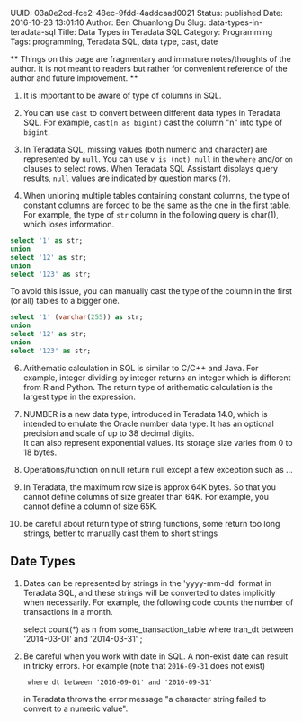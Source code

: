 UUID: 03a0e2cd-fce2-48ec-9fdd-4addcaad0021
Status: published
Date: 2016-10-23 13:01:10
Author: Ben Chuanlong Du
Slug: data-types-in-teradata-sql
Title: Data Types in Teradata SQL
Category: Programming
Tags: programming, Teradata SQL, data type, cast, date

**
Things on this page are
fragmentary and immature notes/thoughts of the author.
It is not meant to readers
but rather for convenient reference of the author and future improvement.
**


1. It is important to be aware of type of columns in SQL.

2. You can use `cast` to convert between different data types in Teradata SQL.
For example, `cast(n as bigint)` cast the column "n" into type of `bigint`.

3. In Teradata SQL, 
missing values (both numeric and character) are represented by `null`. 
You can use `v is (not) null` in the `where` and/or `on` clauses to select rows.
When Teradata SQL Assistant displays query results, 
`null` values are indicated by question marks (`?`).

5. When unioning multiple tables containing constant columns,
the type of constant columns are forced to be the same as the one in the first table.
For example, 
the type of `str` column in the following query is char(1),
which loses information.
```SQL
select '1' as str;
union
select '12' as str;
union 
select '123' as str;
```
To avoid this issue, 
you can manually cast the type of the column in the first (or all) tables to a bigger one.
```SQL
select '1' (varchar(255)) as str;
union
select '12' as str;
union 
select '123' as str;
```

6. Arithematic calculation in SQL is similar to C/C++ and Java. 
For example, integer dividing by integer returns an integer
which is different from R and Python.
The return type of arithematic calculation is the largest type in the expression.

7. NUMBER is a new data type, 
introduced in Teradata 14.0, 
which is intended to emulate the Oracle number data type. 
It has an optional precision and scale of up to 38 decimal digits.  
It can also represent exponential values. 
Its storage size varies from 0 to 18 bytes.

8. Operations/function on null return null
except a few exception such as ...

2. In Teradata, the maximum row size is approx 64K bytes. 
So that you cannot define columns of size greater than 64K.
For example, 
you cannot define a column of size 65K.

3. be careful about return type of string functions, some return too long strings, 
better to manually cast them to short strings


## Date Types

1. Dates can be represented by strings in the 'yyyy-mm-dd' format in Teradata SQL,
    and these strings will be converted to dates implicitly when necessarily.
    For example,
    the following code counts the number of transactions in a month.

    select
        count(*) as n
    from
        some_transaction_table
    where
        tran_dt between '2014-03-01' and '2014-03-31'
    ;

2. Be careful when you work with date in SQL.
    A non-exist date can result in tricky errors.
    For example (note that `2016-09-31` does not exist)

        where dt between '2016-09-01' and '2016-09-31'  

    in Teradata throws the error message "a character string failed to convert to a numeric value".